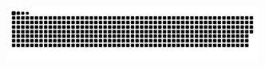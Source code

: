  ![GitHub Snake Animation](https://raw.githubusercontent.com/neekoras/neekoras/output/github-snake-dark.svg)
